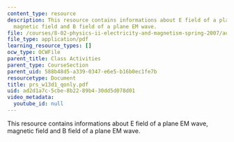 ```yaml
---
content_type: resource
description: This resource contains informations about E field of a plane EM wave,
  magnetic field and B field of a plane EM wave.
file: /courses/8-02-physics-ii-electricity-and-magnetism-spring-2007/ad2d1a7c5cbe8b2289b430dd5d078d01_prs_w13d1_qonly.pdf
file_type: application/pdf
learning_resource_types: []
ocw_type: OCWFile
parent_title: Class Activities
parent_type: CourseSection
parent_uid: 588b48d5-a339-0347-e6e5-b16b0ec1fe7b
resourcetype: Document
title: prs_w13d1_qonly.pdf
uid: ad2d1a7c-5cbe-8b22-89b4-30dd5d078d01
video_metadata:
  youtube_id: null
---
```

This resource contains informations about E field of a plane EM wave, magnetic field and B field of a plane EM wave.

